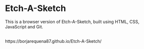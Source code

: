 # Etch-A-Sketch
<p>This is a browser version of Etch-A-Sketch, built using HTML, CSS, JavaScript and Git.</p>
<br>
https://borjarequena87.github.io/Etch-A-Sketch/
